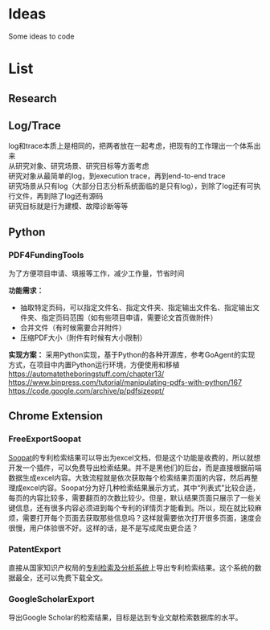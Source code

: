 # Ideas
Some ideas to code


# List

## Research

## Log/Trace
log和trace本质上是相同的，把两者放在一起考虑，把现有的工作理出一个体系出来  
从研究对象、研究场景、研究目标等方面考虑  
研究对象从最简单的log，到execution trace，再到end-to-end trace  
研究场景从只有log（大部分日志分析系统面临的是只有log），到除了log还有可执行文件，再到除了log还有源码  
研究目标就是行为建模、故障诊断等等  

## Python

### PDF4FundingTools
为了方便项目申请、填报等工作，减少工作量，节省时间

**功能需求：** 
- 抽取特定页码，可以指定文件名、指定文件夹、指定输出文件名、指定输出文件夹、指定页码范围（如有些项目申请，需要论文首页做附件）
- 合并文件（有时候需要合并附件）
- 压缩PDF大小（附件有时候有大小限制）

**实现方案：** 
采用Python实现，基于Python的各种开源库，参考GoAgent的实现方式，在项目中内置Python运行环境，方便使用和移植  
https://automatetheboringstuff.com/chapter13/  
https://www.binpress.com/tutorial/manipulating-pdfs-with-python/167  
https://code.google.com/archive/p/pdfsizeopt/  

## Chrome Extension

### FreeExportSoopat
[Soopat](http://www2.soopat.com/Home/Index)的专利检索结果可以导出为excel文档，但是这个功能是收费的，所以就想开发一个插件，可以免费导出检索结果。并不是黑他们的后台，而是直接根据前端数据生成excel内容。大致流程就是依次获取每个检索结果页面的内容，然后再整理成excel内容。Soopat分为好几种检索结果展示方式，其中“列表式”比较合适，每页的内容比较多，需要翻页的次数比较少。但是，默认结果页面只展示了一些关键信息，还有很多内容必须进到每个专利的详情页才能看到。所以，现在就比较麻烦，需要打开每个页面去获取那些信息吗？这样就需要依次打开很多页面，速度会很慢，用户体验很不好。这样的话，是不是写成爬虫更合适？

### PatentExport
直接从国家知识产权局的[专利检索及分析系统](http://www.pss-system.gov.cn/sipopublicsearch/portal/uiIndex.shtml)上导出专利检索结果。这个系统的数据最全，还可以免费下载全文。

### GoogleScholarExport
导出Google Scholar的检索结果，目标是达到专业文献检索数据库的水平。